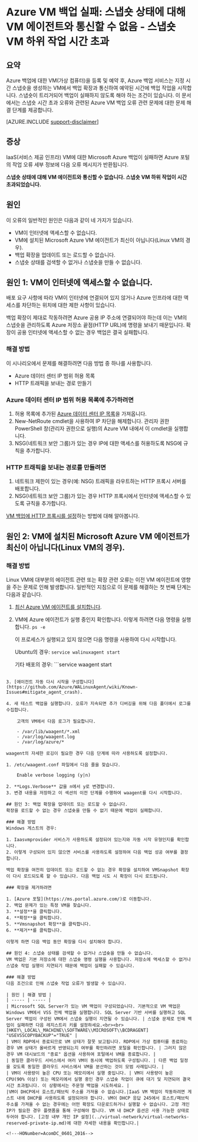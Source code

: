 <properties
   pageTitle="Azure VM 백업 실패: 스냅숏 상태에 대해 VM 에이전트와 통신할 수 없음 - 스냅숏 VM 하위 작업 시간 초과 | Microsoft Azure"
   description="Azure VM 백업 실패에 대한 증상 원인 및 해결 방법은 스냅숏 상태에 대해 VM 에이전트와 통신할 수 없는 문제와 관련이 있습니다. 스냅숏 VM 하위 작업 시간 초과 오류"
   services="backup"
   documentationCenter=""
   authors="genlin"
   manager="jwhit"
   editor=""/>

<tags
    ms.service="backup"
    ms.workload="storage-backup-recovery"
    ms.tgt_pltfrm="na"
    ms.devlang="na"
    ms.topic="article"
    ms.date="04/27/2016"
    ms.author="jimpark; markgal;genli"/>

# Azure VM 백업 실패: 스냅숏 상태에 대해 VM 에이전트와 통신할 수 없음 - 스냅숏 VM 하위 작업 시간 초과

## 요약

Azure 백업에 대한 VM(가상 컴퓨터)을 등록 및 예약 후, Azure 백업 서비스는 지정 시간 스냅숏을 생성하는 VM에서 백업 확장과 통신하여 예약된 시간에 백업 작업을 시작합니다. 스냅숏이 트리거되어 백업이 실패하지 않도록 해야 하는 조건이 있습니다. 이 문서에서는 스냅숏 시간 초과 오류와 관련된 Azure VM 백업 오류 관련 문제에 대한 문제 해결 단계를 제공합니다.

[AZURE.INCLUDE [support-disclaimer](../../includes/support-disclaimer.md)]

## 증상

IaaS(서비스 제공 인프라) VM에 대한 Microsoft Azure 백업이 실패하면 Azure 포털의 작업 오류 세부 정보에 다음 오류 메시지가 반환됩니다.

**스냅숏 상태에 대해 VM 에이전트와 통신할 수 없습니다. 스냅숏 VM 하위 작업이 시간 초과되었습니다.**

## 원인
이 오류의 일반적인 원인은 다음과 같이 네 가지가 있습니다.

- VM이 인터넷에 액세스할 수 없습니다.
- VM에 설치된 Microsoft Azure VM 에이전트가 최신이 아닙니다(Linux VM의 경우).
- 백업 확장을 업데이트 또는 로드할 수 없습니다.
- 스냅숏 상태를 검색할 수 없거나 스냅숏을 만들 수 없습니다.

## 원인 1: VM이 인터넷에 액세스할 수 없습니다.
배포 요구 사항에 따라 VM이 인터넷에 연결되어 있지 않거나 Azure 인프라에 대한 액세스를 차단하는 위치에 대한 제한 사항이 있습니다.

백업 확장이 제대로 작동하려면 Azure 공용 IP 주소에 연결되어야 하는데 이는 VM의 스냅숏을 관리하도록 Azure 저장소 끝점(HTTP URL)에 명령을 보내기 때문입니다. 확장이 공용 인터넷에 액세스할 수 없는 경우 백업은 결국 실패합니다.

### 해결 방법
이 시나리오에서 문제를 해결하려면 다음 방법 중 하나를 사용합니다.

- Azure 데이터 센터 IP 범위 허용 목록
- HTTP 트래픽을 보내는 경로 만들기

### Azure 데이터 센터 IP 범위 허용 목록에 추가하려면

1. 허용 목록에 추가된 [Azure 데이터 센터 IP 목록](https://www.microsoft.com/download/details.aspx?id=41653)을 가져옵니다.
2. New-NetRoute cmdlet을 사용하여 IP 차단을 해제합니다. 관리자 권한 PowerShell 창(관리자 권한으로 실행)의 Azure VM 내에서 이 cmdlet을 실행합니다.
3. NSG(네트워크 보안 그룹)가 있는 경우 IP에 대한 액세스를 허용하도록 NSG에 규칙을 추가합니다.

### HTTP 트래픽을 보내는 경로를 만들려면

1. 네트워크 제한이 있는 경우(예: NSG) 트래픽을 라우트하는 HTTP 프록시 서버를 배포합니다.
2. NSG(네트워크 보안 그룹)가 있는 경우 HTTP 프록시에서 인터넷에 액세스할 수 있도록 규칙을 추가합니다.

[VM 백업에 HTTP 프록시를 설정](backup-azure-vms-prepare.md#using-an-http-proxy-for-vm-backups)하는 방법에 대해 알아봅니다.

## 원인 2: VM에 설치된 Microsoft Azure VM 에이전트가 최신이 아닙니다(Linux VM의 경우).

### 해결 방법
Linux VM에 대부분의 에이전트 관련 또는 확장 관련 오류는 이전 VM 에이전트에 영향을 주는 문제로 인해 발생합니다. 일반적인 지침으로 이 문제를 해결하는 첫 번째 단계는 다음과 같습니다.

1. [최신 Azure VM 에이전트를 설치합니다](https://acom-swtest-2.azurewebsites.net/documentation/articles/virtual-machines-linux-update-agent/).
2. VM에 Azure 에이전트가 실행 중인지 확인합니다. 이렇게 하려면 다음 명령을 실행합니다. ```ps -e```

    이 프로세스가 실행되고 있지 않으면 다음 명령을 사용하여 다시 시작합니다.

    Ubuntu의 경우: ```service walinuxagent start```

    기타 배포의 경우: ```service waagent start
```

3. [에이전트 자동 다시 시작을 구성합니다](https://github.com/Azure/WALinuxAgent/wiki/Known-Issues#mitigate_agent_crash).

4. 새 테스트 백업을 실행합니다. 오류가 지속되면 추가 디버깅을 위해 다음 폴더에서 로그를 수집합니다.

    고객의 VM에서 다음 로그가 필요합니다.

    - /var/lib/waagent/*.xml
    - /var/log/waagent.log
    - /var/log/azure/*

waagent의 자세한 로깅이 필요한 경우 다음 단계에 따라 사용하도록 설정합니다.

1. /etc/waagent.conf 파일에서 다음 줄을 찾습니다.

    Enable verbose logging (y|n)

2. **Logs.Verbose** 값을 n에서 y로 변경합니다.
3. 변경 내용을 저장하고 이 섹션의 이전 단계를 수행하여 waagent를 다시 시작합니다.

## 원인 3: 백업 확장을 업데이트 또는 로드할 수 없습니다.
확장을 로드할 수 없는 경우 스냅숏을 만들 수 없기 때문에 백업이 실패합니다.

### 해결 방법
Windows 게스트의 경우:

1. Iaasvmprovider 서비스가 사용하도록 설정되어 있는지와 자동 시작 유형인지를 확인합니다.
2. 이렇게 구성되어 있지 않으면 서비스를 사용하도록 설정하여 다음 백업 성공 여부를 결정합니다.

백업 확장을 여전히 업데이트 또는 로드할 수 없는 경우 확장을 설치하여 VMSnapshot 확장이 다시 로드되도록 할 수 있습니다. 다음 백업 시도 시 확장이 다시 로드됩니다.

### 확장을 제거하려면

1. [Azure 포털](https://ms.portal.azure.com/)로 이동합니다.
2. 백업 문제가 있는 특정 VM을 찾습니다.
3. **설정**을 클릭합니다.
4. **확장**을 클릭합니다.
5. **Vmsnapshot 확장**을 클릭합니다.
6. **제거**를 클릭합니다.

이렇게 하면 다음 백업 동안 확장을 다시 설치해야 합니다.

## 원인 4: 스냅숏 상태를 검색할 수 없거나 스냅숏을 만들 수 없습니다.
VM 백업은 기본 저장소에 대한 스냅숏 명령 실행을 사용합니다. 저장소에 액세스할 수 없거나 스냅숏 작업 실행이 지연되기 때문에 백업이 실패할 수 있습니다.

### 해결 방법
다음 조건으로 인해 스냅숏 작업 오류가 발생할 수 있습니다.

| 원인 | 해결 방법 |
| ----- | ----- |
| Microsoft SQL Server가 있는 VM 백업이 구성되었습니다. 기본적으로 VM 백업은 Windows VM에서 VSS 전체 백업을 실행합니다. SQL Server 기반 서버를 실행하고 SQL Server 백업이 구성된 VM에서 스냅숏 실행이 지연될 수 있습니다. | 스냅숏 문제로 인해 백업이 실패하면 다음 레지스트리 키를 설정하세요.<br><br>[HKEY\_LOCAL\_MACHINE\\SOFTWARE\\MICROSOFT\\BCDRAGENT] "USEVSSCOPYBACKUP"="TRUE" |
| VM이 RDP에서 종료되므로 VM 상태가 잘못 보고됩니다. RDP에서 가상 컴퓨터를 종료하는 경우 VM 상태가 올바르게 반영되는지 여부를 확인하려면 포털을 확인합니다. | 그러지 않은 경우 VM 대시보드의 "종료" 옵션을 사용하여 포털에서 VM을 종료합니다. |
| 동일한 클라우드 서비스에서 여러 VM이 동시에 백업하도록 구성됩니다. | 다른 백업 일정을 갖도록 동일한 클라우드 서비스에서 VM을 분산하는 것이 모범 사례입니다. |
| VM이 사용량이 높은 CPU 또는 메모리에서 실행 중입니다. | VM이 사용량이 높은 CPU(90% 이상) 또는 메모리에서 실행 중인 경우 스냅숏 작업이 큐에 대기 및 지연되어 결국 시간 초과됩니다. 이 상황에서는 주문형 백업을 시도하세요. |
|VM이 DHCP에서 호스트/패브릭 주소를 가져올 수 없습니다.|IaaS VM 백업이 작동하려면 게스트 내에 DHCP를 사용하도록 설정되어야 합니다. VM이 DHCP 응답 245에서 호스트/패브릭 주소를 가져올 수 없는 경우에는 어떤 확장도 다운로드하거나 실행할 수 없습니다. 고정 개인 IP가 필요한 경우 플랫폼을 통해 구성해야 합니다. VM 내 DHCP 옵션은 사용 가능한 상태로 두어야 합니다. [고정 내부 개인 IP 설정](../virtual-network/virtual-networks-reserved-private-ip.md)에 대한 자세한 내용을 확인합니다.|

<!---HONumber=AcomDC_0601_2016-->